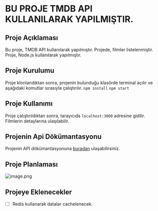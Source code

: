 # BU PROJE TMDB API KULLANILARAK YAPILMIŞTIR.

## Proje Açıklaması
Bu proje, TMDB API kullanılarak yapılmıştır. Projede, filmler listelenmiştir. Proje, Node.js kullanılarak yapılmıştır.



## Proje Kurulumu
Proje klonlandıktan sonra, projenin bulunduğu klasörde terminal açılır ve aşağıdaki komutlar sırasıyla çalıştırılır.
```npm install```
```npm start```

## Proje Kullanımı
Proje çalıştırıldıktan sonra, tarayıcıda ```localhost:3000``` adresine gidilir. Filmlerin detaylarına ulaşılabilir.

## Projenin Api Dökümantasyonu
Projenin API dökümantasyonuna [buradan](https://documenter.getpostman.com/view/23399384/2s9Yyy9z42) ulaşabilirsiniz.

## Proje Planlaması
![image.png](readMe%2Fimage.png)



## Projeye Eklenecekler
- [ ] Redis kullanarak datalar cachelenecek.
